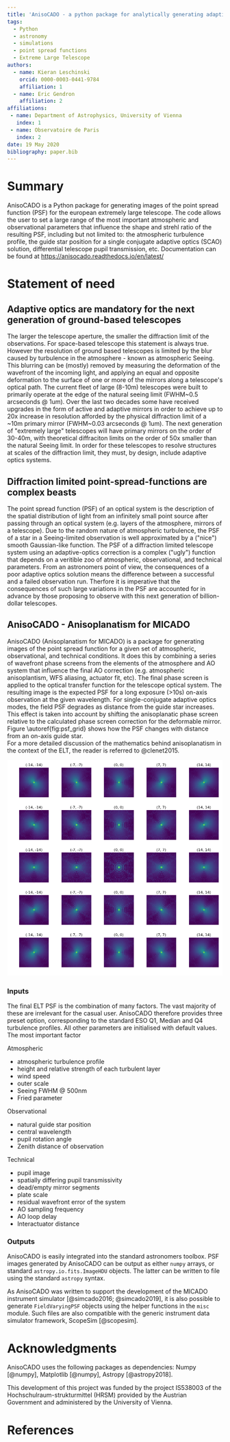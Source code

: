 ```yaml
---
title: 'AnisoCADO - a python package for analytically generating adaptive optics point spread functions for the Extremely Large Telescope'
tags:
  - Python
  - astronomy
  - simulations
  - point spread functions
  - Extreme Large Telescope
authors:
  - name: Kieran Leschinski
    orcid: 0000-0003-0441-9784
    affiliation: 1
  - name: Eric Gendron
    affiliation: 2 
affiliations:
 - name: Department of Astrophysics, University of Vienna
   index: 1
 - name: Observatoire de Paris
   index: 2
date: 19 May 2020
bibliography: paper.bib
---
```


# Summary

AnisoCADO is a Python package for generating images of the point spread function (PSF) for the european extremely large telescope. 
The code allows the user to set a large range of the most important atmospheric and observational parameters that influence the shape and strehl ratio of the resulting PSF, including but not limited to: the atmospheric turbulence profile, the guide star position for a single conjugate adaptive optics (SCAO) solution, differential telescope pupil transmission, etc.
Documentation can be found at https://anisocado.readthedocs.io/en/latest/


# Statement of need

## Adaptive optics are mandatory for the next generation of ground-based telescopes
The larger the telescope aperture, the smaller the diffraction limit of the observations. 
For space-based telescope this statement is always true. 
However the resolution of ground based telescopes is limited by the blur caused by turbulence in the atmosphere - known as atmospheric Seeing. 
This blurring can be (mostly) removed by measuring the deformation of the wavefront of the incoming light, and applying an equal and opposite deformation to the surface of one or more of the mirrors along a telescope's optical path.
The current fleet of large (8-10m) telescopes were built to primarily operate at the edge of the natural seeing limit (FWHM~0.5 arcseconds @ 1um). 
Over the last two decades some have received upgrades in the form of active and adaptive mirrors in order to achieve up to 20x increase in resolution afforded by the physical diffraction limit of a ~10m primary mirror (FWHM~0.03 arcseconds @ 1um).
The next generation of "extremely large" telescopes will have primary mirrors on the order of 30-40m, with theoretical diffraciton limits on the order of 50x smaller than the natural Seeing limit.
In order for these telescopes to resolve structures at scales of the diffraction limit, they must, by design, include adaptive optics systems.

## Diffraction limited point-spread-functions are complex beasts
The point spread function (PSF) of an optical system is the description of the spatial distribution of light from an infinitely small point source after passing through an optical system (e.g. layers of the atmosphere, mirrors of a telescope).
Due to the random nature of atmospheric turbulence, the PSF of a star in a Seeing-limited observation is well approximated by a ("nice") smooth Gaussian-like function.
The PSF of a diffraction limited telescope system using an adaptive-optics correction is a complex ("ugly") function that depends on a veritible zoo of atmospheric, observational, and technical parameters. 
From an astronomers point of view, the consequences of a poor adaptive optics solution means the difference between a successful and a failed observation run.
Therfore it is imperative that the consequences of such large variations in the PSF are accounted for in advance by those proposing to observe with this next generation of billion-dollar telescopes.


## AnisoCADO - Anisoplanatism for MICADO

AnisoCADO (Anisoplanatism for MICADO) is a package for generating images of the point spread function for a given set of atmospheric, observational, and technical conditions.
It does this by combining a series of wavefront phase screens from the elements of the atmosphere and AO system that influence the final AO correction (e.g. atmospheric anisoplantism, WFS aliasing, actuator fit, etc). 
The final phase screen is applied to the optical transfer function for the telescope optical system. 
The resulting image is the expected PSF for a long exposure (>10s) on-axis observation at the given wavelength.
For single-conjugate adaptive optics modes, the field PSF degrades as distance from the guide star increases. 
This effect is taken into account by shifting the anisoplanatic phase screen relative to the calculated phase screen correction for the deformable mirror. 
Figure \autoref{fig:psf_grid} shows how the PSF changes with distance from an on-axis guide star.   
For a more detailed discussion of the mathematics behind anisoplanatism in the context of the ELT, the reader is referred to @clenet2015.

![Caption for example figure.\label{fig:psf_grid}](Ks-band_psf_grid.png)


### Inputs
The final ELT PSF is the combination of many factors. The vast majority of these are irrelevant for the casual user. 
AnisoCADO therefore provides three preset option, corresponding to the standard ESO Q1, Median and Q4 turbulence profiles.
All other parameters are initialised with default values.
The most important factor





Atmospheric
* atmospheric turbulence profile
* height and relative strength of each turbulent layer 
* wind speed
* outer scale
* Seeing FWHM @ 500nm
* Fried parameter


Observational
* natural guide star position
* central wavelength
* pupil rotation angle
* Zenith distance of observation

Technical
* pupil image
* spatially differing pupil transmissivity
* dead/empty mirror segments
* plate scale
* residual wavefront error of the system
* AO sampling frequency
* AO loop delay
* Interactuator distance


### Outputs

AnisoCADO is easily integrated into the standard astronomers toolbox. 
PSF images generated by AnisoCADO can be output as either ``numpy`` arrays, or standard ``astropy.io.fits.ImageHDU`` objects. 
The latter can be written to file using the standard ``astropy`` syntax.

As AnisoCADO was written to support the development of the MICADO instrument simulator [@simcado2016; @simcado2019], it is also possible to generate ``FieldVaryingPSF`` objects using the helper functions in the ``misc`` module.
Such files are also compatible with the generic instrument data simulator framework, ScopeSim [@scopesim].





# Acknowledgments

AnisoCADO uses the following packages as dependencies: 
Numpy [@numpy],
Matplotlib [@numpy],
Astropy [@astropy2018].

This development of this project was funded by the project IS538003 of the Hochschulraum-strukturmittel (HRSM) provided by the Austrian Government and administered by the University of Vienna.


# References



